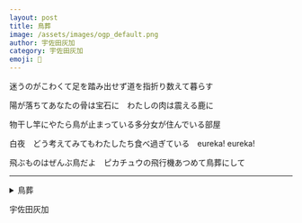 ```yaml
---
layout: post
title: 鳥葬
image: /assets/images/ogp_default.png
author: 宇佐田灰加
category: 宇佐田灰加
emoji: 🐰
---
```


<div class="tanka-area"><div class="tanka">
<p>迷うのがこわくて足を踏み出せず道を指折り数えて暮らす</p>
<p>陽が落ちてあなたの骨は宝石に　わたしの肉は震える鹿に</p>
<p>物干し竿にやたら鳥が止まっている多分女が住んでいる部屋</p>
<p>白夜　どう考えてみてもわたしたち食べ過ぎている　eureka! eureka!</p>
<p>飛ぶものはぜんぶ鳥だよ　ピカチュウの飛行機あつめて鳥葬にして</p></div></div>

---

<details><summary>鳥葬</summary>
迷うのがこわくて足を踏み出せず道を指折り数えて暮らす<br/>
陽が落ちてあなたの骨は宝石に　わたしの肉は震える鹿に<br/>
物干し竿にやたら鳥が止まっている多分女が住んでいる部屋<br/>
白夜　どう考えてみてもわたしたち食べ過ぎている　eureka! eureka!<br/>
飛ぶものはぜんぶ鳥だよ　ピカチュウの飛行機あつめて鳥葬にして<br/>
</details>

宇佐田灰加
